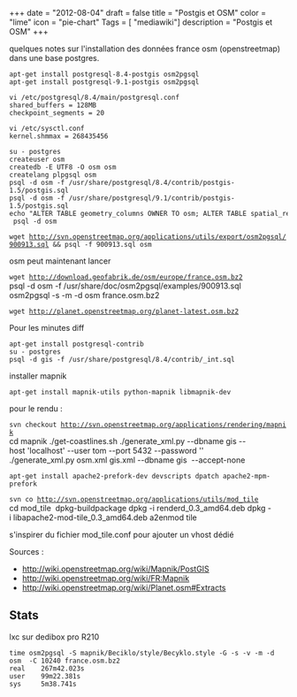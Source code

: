+++
date = "2012-08-04"
draft = false
title = "Postgis et OSM"
color = "lime"
icon = "pie-chart"
Tags = [ "mediawiki"]
description = "Postgis et OSM"
+++

quelques notes sur l'installation des données france osm (openstreetmap)
dans une base postgres.

    apt-get install postgresql-8.4-postgis osm2pgsql
    apt-get install postgresql-9.1-postgis osm2pgsql

    vi /etc/postgresql/8.4/main/postgresql.conf
    shared_buffers = 128MB  
    checkpoint_segments = 20

    vi /etc/sysctl.conf
    kernel.shmmax = 268435456

    su - postgres 
    createuser osm
    createdb -E UTF8 -O osm osm
    createlang plpgsql osm
    psql -d osm -f /usr/share/postgresql/8.4/contrib/postgis-1.5/postgis.sql
    psql -d osm -f /usr/share/postgresql/9.1/contrib/postgis-1.5/postgis.sql
    echo "ALTER TABLE geometry_columns OWNER TO osm; ALTER TABLE spatial_ref_sys OWNER TO osm;"  | psql -d osm
`wget `[`http://svn.openstreetmap.org/applications/utils/export/osm2pgsql/900913.sql`](http://svn.openstreetmap.org/applications/utils/export/osm2pgsql/900913.sql)` && psql -f 900913.sql osm`

osm peut maintenant lancer

`wget `[`http://download.geofabrik.de/osm/europe/france.osm.bz2`](http://download.geofabrik.de/osm/europe/france.osm.bz2)\
    psql -d osm -f /usr/share/doc/osm2pgsql/examples/900913.sql
    osm2pgsql -s -m -d osm france.osm.bz2
    
`wget `[`http://planet.openstreetmap.org/planet-latest.osm.bz2`](http://planet.openstreetmap.org/planet-latest.osm.bz2)

Pour les minutes diff

    apt-get install postgresql-contrib
    su - postgres
    psql -d gis -f /usr/share/postgresql/8.4/contrib/_int.sql

installer mapnik

    apt-get install mapnik-utils python-mapnik libmapnik-dev

pour le rendu :

`svn checkout `[`http://svn.openstreetmap.org/applications/rendering/mapnik`](http://svn.openstreetmap.org/applications/rendering/mapnik)\
    cd mapnik
    ./get-coastlines.sh
    ./generate_xml.py --dbname gis --host 'localhost' --user tom --port 5432 --password ''
    ./generate_xml.py osm.xml gis.xml --dbname gis  --accept-none

    apt-get install apache2-prefork-dev devscripts dpatch apache2-mpm-prefork
`svn co `[`http://svn.openstreetmap.org/applications/utils/mod_tile`](http://svn.openstreetmap.org/applications/utils/mod_tile)\
    cd mod_tile 
    dpkg-buildpackage
    dpkg -i renderd_0.3_amd64.deb
    dpkg -i libapache2-mod-tile_0.3_amd64.deb
    a2enmod tile

s'inspirer du fichier mod\_tile.conf pour ajouter un vhost dédié

Sources :

-   <http://wiki.openstreetmap.org/wiki/Mapnik/PostGIS>
-   <http://wiki.openstreetmap.org/wiki/FR:Mapnik>
-   <http://wiki.openstreetmap.org/wiki/Planet.osm#Extracts>

Stats
-----

lxc sur dedibox pro R210

    time osm2pgsql -S mapnik/Beciklo/style/Becyklo.style -G -s -v -m -d  osm  -C 10240 france.osm.bz2
    real    267m42.023s
    user    99m22.381s
    sys     5m38.741s
